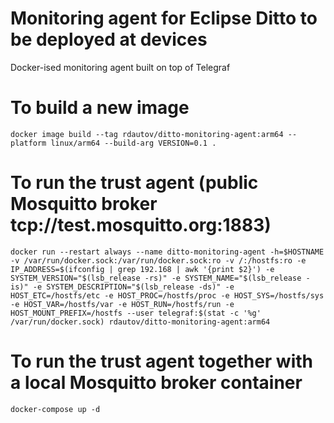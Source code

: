 # Monitoring agent for Eclipse Ditto to be deployed at devices

Docker-ised monitoring agent built on top of Telegraf

# To build a new image

`docker image build --tag rdautov/ditto-monitoring-agent:arm64 --platform linux/arm64 --build-arg VERSION=0.1 .`

# To run the trust agent (public Mosquitto broker tcp://test.mosquitto.org:1883)

`docker run --restart always --name ditto-monitoring-agent -h=$HOSTNAME -v /var/run/docker.sock:/var/run/docker.sock:ro -v /:/hostfs:ro -e IP_ADDRESS=$(ifconfig | grep 192.168 | awk '{print $2}') -e SYSTEM_VERSION="$(lsb_release -rs)" -e SYSTEM_NAME="$(lsb_release -is)" -e SYSTEM_DESCRIPTION="$(lsb_release -ds)" -e HOST_ETC=/hostfs/etc -e HOST_PROC=/hostfs/proc -e HOST_SYS=/hostfs/sys -e HOST_VAR=/hostfs/var -e HOST_RUN=/hostfs/run -e HOST_MOUNT_PREFIX=/hostfs --user telegraf:$(stat -c '%g' /var/run/docker.sock) rdautov/ditto-monitoring-agent:arm64`

# To run the trust agent together with a local Mosquitto broker container 

`docker-compose up -d`
